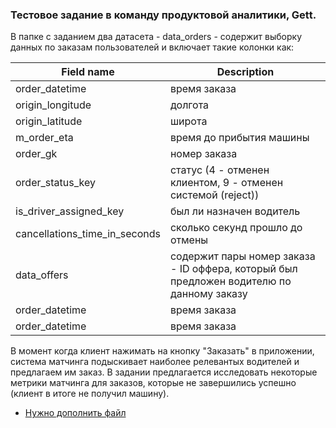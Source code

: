 ### Тестовое задание в команду продуктовой аналитики, Gett.

В папке с заданием два датасета - data_orders - содержит выборку данных по заказам пользователей и включает такие колонки как:


| Field name  | Description |
| ------------- | ------------- |
| order_datetime  | время заказа  |
| origin_longitude  | долгота  |
| origin_latitude  | широта  |
| m_order_eta  | время до прибытия машины  |
| order_gk  | номер заказа  |
| order_status_key  | статус (4 - отменен клиентом, 9 - отменен системой (reject))  |
| is_driver_assigned_key  | был ли назначен водитель  |
| cancellations_time_in_seconds  | сколько секунд прошло до отмены  |
| data_offers  | содержит пары номер заказа - ID оффера, который был предложен водителю по данному заказу  |
| order_datetime  | время заказа  |
| order_datetime  | время заказа  |


В момент когда клиент нажимать на кнопку "Заказать" в приложении, система матчинга подыскивает наиболее релевантых водителей и предлагаем им заказ. В задании предлагается исследовать некоторые метрики матчинга для заказов, которые не завершились успешно (клиент в итоге не получил машину).

* [Нужно дополнить файл](https://github.com/aegorfk/testovoe/blob/master/Gett/Matching%20Home%20Assignment%20for%20Candidates.ipynb)
